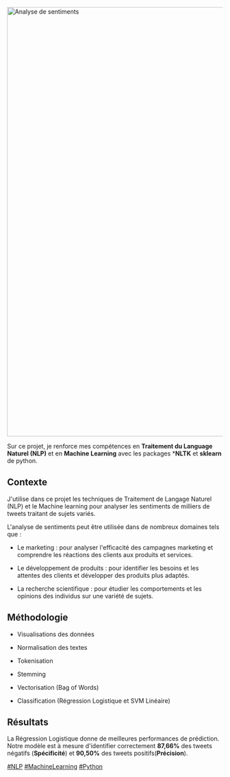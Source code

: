 <img width="1000" alt="Analyse de sentiments" src="https://github.com/Djamel-yod/NLP-Analyses-de-Sentiments/assets/60408184/a1de4b3a-5fa0-4947-95d3-3d2fa34c61f7">


Sur ce projet, je renforce mes compétences en **Traitement du Language Naturel (NLP)** et en **Machine Learning** avec les packages ***NLTK** et **sklearn** de python.

## Contexte

J'utilise dans ce projet les techniques de Traitement de Langage Naturel (NLP) et le Machine learning pour analyser les sentiments de milliers de tweets traitant de sujets variés. 

L'analyse de sentiments peut être utilisée dans de nombreux domaines tels que : 

* Le marketing : pour analyser l'efficacité des campagnes marketing et comprendre les réactions des clients aux produits et services.

* Le développement de produits : pour identifier les besoins et les attentes des clients et développer des produits plus adaptés.

* La recherche scientifique : pour étudier les comportements et les opinions des individus sur une variété de sujets.

## Méthodologie

* Visualisations des données

* Normalisation des textes

* Tokenisation

* Stemming

* Vectorisation (Bag of Words)

* Classification (Régression Logistique et SVM Linéaire)

## Résultats

La Régression Logistique donne de meilleures performances de prédiction. Notre modèle est à mesure d'identifier correctement **87,66%** des tweets négatifs (**Spécificité**) et **90,50%** des tweets positifs(**Précision**).

<a href="#">#NLP</a>
<a href="#">#MachineLearning</a>
<a href="#">#Python</a>
